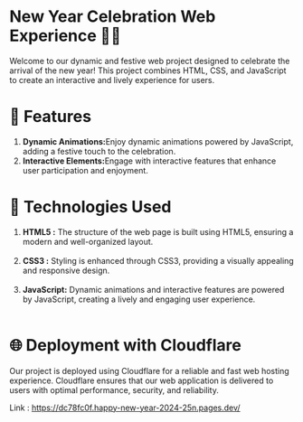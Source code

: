 # New Year Celebration Web Experience 🎉🚀

<p>Welcome to our dynamic and festive web project designed to celebrate the arrival of the new year! This project combines HTML, CSS, and JavaScript to create an interactive and lively experience for users.</p>

# 🎉 Features
<ol>
<li><b>Dynamic Animations:</b>Enjoy dynamic animations powered by JavaScript, adding a festive touch to the celebration.</li>
<li><b>Interactive Elements:</b>Engage with interactive features that enhance user participation and enjoyment.</li>
</ol>

# 🚀 Technologies Used

<ol>
<li><b>HTML5 :</b> The structure of the web page is built using HTML5, ensuring a modern and well-organized layout.</li><br>
<li><b>CSS3 :</b> Styling is enhanced through CSS3, providing a visually appealing and responsive design.</li><br>
<li><b>JavaScript:</b> Dynamic animations and interactive features are powered by JavaScript, creating a lively and engaging user experience.</li><br>
</ol>

# 🌐 Deployment with Cloudflare

Our project is deployed using Cloudflare for a reliable and fast web hosting experience. Cloudflare ensures that our web application is delivered to users with optimal performance, security, and reliability.

Link : https://dc78fc0f.happy-new-year-2024-25n.pages.dev/